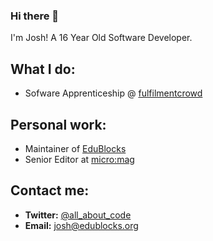 ### Hi there 👋

I'm Josh! A 16 Year Old Software Developer.

## What I do:
- Sofware Apprenticeship @ [fulfilmentcrowd](https://www.fulfilmentcrowd.com/)

## Personal work:
- Maintainer of [EduBlocks](https://edublocks.org)
- Senior Editor at [micro:mag](https://micromag.cc)

## Contact me:
- **Twitter:** [@all_about_code](https://twitter.com/all_about_code)
- **Email:** [josh@edublocks.org](mailto:josh@edublocks.org)
